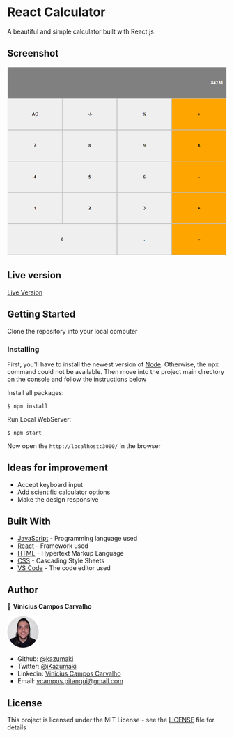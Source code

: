 # React Calculator

A beautiful and simple calculator built with React.js

## Screenshot

![Screenshot of the webpage](src/images/screenshot.png)

## Live version
[Live Version](https://new-react-calculator.herokuapp.com/)

## Getting Started

Clone the repository into your local computer

### Installing

First, you'll have to install the newest version of [Node](https://nodejs.org/en/download/). Otherwise, the npx command could not be available. Then move into the project main directory on the console and follow the instructions below

Install all packages:

```
$ npm install
```

Run Local WebServer:

```
$ npm start
```

Now open the `http://localhost:3000/` in the browser

## Ideas for improvement

- Accept keyboard input
- Add scientific calculator options
- Make the design responsive

## Built With

* [JavaScript](https://www.javascript.com/) - Programming language used
* [React](https://reactjs.org/docs/getting-started.html) - Framework used
* [HTML](https://en.wikipedia.org/wiki/HTML) - Hypertext Markup Language
* [CSS](https://www.w3.org/Style/CSS/Overview.en.html) - Cascading Style Sheets
* [VS Code](https://code.visualstudio.com/) - The code editor used 

## Author

👤 **Vinicius Campos Carvalho**

<a href="https://github.com/kazumaki" rel="noopener noreferrer" target="_blank">

  ![Screenshot Image](src/images/vinicius-profile.png) 

</a>

- Github: [@kazumaki](https://github.com/kazumaki)
- Twitter: [@iKazumaki](https://twitter.com/iKazumaki)
- Linkedin: [Vinicius Campos Carvalho](https://www.linkedin.com/in/vcamposcarvalho/)
- Email: [vcampos.pitangui@gmail.com](vcampos.pitangui@gmail.com)

## License

This project is licensed under the MIT License - see the [LICENSE](LICENSE) file for details

